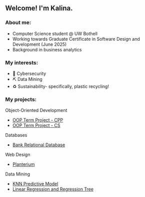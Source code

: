 ## Welcome! I'm Kalina. 

<!--
**kalinag123/kalinag123** is a ✨ _special_ ✨ repository because its `README.md` (this file) appears on your GitHub profile.

Here are some ideas to get you started:

- 🔭 I’m currently working on ...
- 🌱 I’m currently learning ...
- 👯 I’m looking to collaborate on ...
- 🤔 I’m looking for help with ...
- 💬 Ask me about ...
- 📫 How to reach me: ...
- 😄 Pronouns: ...
- ⚡ Fun fact: ...
-->

### About me:
- Computer Science student @ UW Bothell
- Working towards Graduate Certificate in Software Design and Development (June 2025)
- Background in business analytics 

### My interests:
- :closed_lock_with_key: Cybersecurity
- :pick: Data Mining 
- :recycle: Sustainability- specifically, plastic recycling!

### My projects:
Object-Oriented Development 
- [OOP Term Project - CPP](https://github.com/kalinag123/OOP-Term-Project-1)
- [OOP Term Project - CS](https://github.com/kalinag123/OOP-Term-Project-2)

Databases
- [Bank Relational Database](https://github.com/kalinag123/Bank-Relational-Database)

Web Design 
- [Planterium](https://github.com/kalinag123/Planterium)

<!-- Data Structures and Algorithms -->

Data Mining
- [KNN Predictive Model](https://github.com/kalinag123/Financial-Risk-Assessment-KNN)
- [Linear Regression and Regression Tree](https://github.com/kalinag123/Real-Estate-Cost-Regression)





